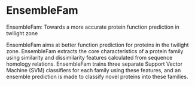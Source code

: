 # EnsembleFam
EnsembleFam: Towards a more accurate protein function prediction in twilight zone

EnsembleFam aims at better function prediction for proteins in the twilight zone. EnsembleFam extracts the core characteristics of a protein family
using similarity and dissimilarity features calculated from sequence homology relations. EnsembleFam trains three separate Support Vector Machine (SVM) 
classifiers for each family using these features, and an ensemble prediction is made to classify novel proteins into these families. 
